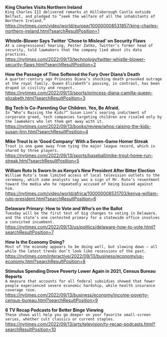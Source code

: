 **King Charles Visits Northern Ireland**\
`King Charles III delivered remarks at Hillsborough Castle outside Belfast, and pledged to “seek the welfare of all the inhabitants of Northern Ireland.”`\
https://nytimes.com/video/world/europe/100000008531857/king-charles-northern-ireland.html?searchResultPosition=1

**Whistle-Blower Says Twitter ‘Chose to Mislead’ on Security Flaws**\
`At a congressional hearing, Peiter Zatko, Twitter’s former head of security, told lawmakers that the company lied about its data practices.`\
https://nytimes.com/2022/09/13/technology/twitter-whistle-blower-security-flaws.html?searchResultPosition=2

**How the Passage of Time Softened the Fury Over Diana’s Death**\
`A quarter-century ago Princess Diana’s shocking death provoked outrage at the royal family. Queen Elizabeth’s passing, in contrast, has been draped in civility and respect.`\
https://nytimes.com/2022/09/13/sports/princess-diana-camilla-queen-elizabeth.html?searchResultPosition=3

**Big Tech Is Co-Parenting Our Children. Yes, Be Afraid.**\
`In “Who’s Raising the Kids?” Susan Linn’s searing indictment of corporate greed, tech companies targeting children are rivaled only by the lawmakers who let them get away with it.`\
https://nytimes.com/2022/09/13/books/review/whos-raising-the-kids-susan-linn.html?searchResultPosition=4

**Mike Trout Is in ‘Good Company’ With a Seven-Game Homer Streak**\
`Trout is one game away from tying the major league record, which is shared by three players.`\
https://nytimes.com/2022/09/13/sports/baseball/mike-trout-home-run-streak.html?searchResultPosition=5

**William Ruto Is Sworn In as Kenya’s New President After Bitter Election**\
`William Ruto’s team limited access of local television outlets to the ceremony, which some analysts say was a sign of Mr. Ruto’s resentment toward the media who he repeatedly accused of being biased against him.`\
https://nytimes.com/video/world/africa/100000008531703/kenya-william-ruto-president.html?searchResultPosition=6

**Delaware Primary: How to Vote and Who’s on the Ballot**\
`Tuesday will be the first test of big changes to voting in Delaware, and the state’s one contested primary for a statewide office involves a convicted incumbent.`\
https://nytimes.com/2022/09/13/us/politics/delaware-how-to-vote.html?searchResultPosition=7

**How Is the Economy Doing?**\
`Most of the economy appears to be doing well, but slowing down — all while the latest trends don’t look like recessions of the past.`\
https://nytimes.com/interactive/2022/09/13/business/economy/us-economy.html?searchResultPosition=8

**Stimulus Spending Drove Poverty Lower Again in 2021, Census Bureau Reports**\
`A measure that accounts for all federal subsidies showed that fewer people experienced severe economic hardship, while health insurance coverage rose.`\
https://nytimes.com/2022/09/13/business/economy/income-poverty-census-bureau.html?searchResultPosition=9

**6 TV Recap Podcasts for Better Binge Viewing**\
`These shows will help you go deeper on your favorite small-screen series, whether cult classics or current staples.`\
https://nytimes.com/2022/09/13/arts/television/tv-recap-podcasts.html?searchResultPosition=10

